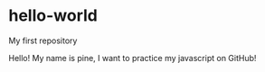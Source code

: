 # hello-world
My first repository

Hello!
My name is pine, I want to practice my javascript on GitHub!
